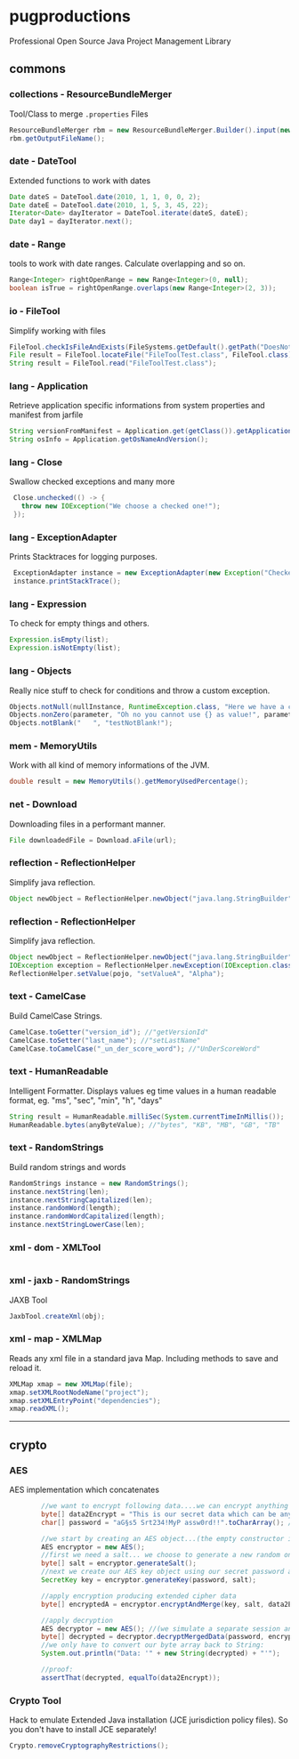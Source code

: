 # pugproductions
Professional Open Source Java Project Management Library

## commons
### collections - ResourceBundleMerger
Tool/Class to merge `.properties` Files
```java
ResourceBundleMerger rbm = new ResourceBundleMerger.Builder().input(new String[]{"fileOne", "fileTwo"}).build();
rbm.getOutputFileName();
```
### date - DateTool
Extended functions to work with dates
```java
Date dateS = DateTool.date(2010, 1, 1, 0, 0, 2);
Date dateE = DateTool.date(2010, 1, 5, 3, 45, 22);
Iterator<Date> dayIterator = DateTool.iterate(dateS, dateE);
Date day1 = dayIterator.next();
```
### date - Range
tools to work with date ranges. Calculate overlapping and so on.
```java
Range<Integer> rightOpenRange = new Range<Integer>(0, null);
boolean isTrue = rightOpenRange.overlaps(new Range<Integer>(2, 3));
```
### io - FileTool
Simplify working with files
```java
FileTool.checkIsFileAndExists(FileSystems.getDefault().getPath("DoesNotExist.txt"));
File result = FileTool.locateFile("FileToolTest.class", FileTool.class);
String result = FileTool.read("FileToolTest.class");
```

### lang - Application
Retrieve application specific informations from system properties and manifest from jarfile
```java
String versionFromManifest = Application.get(getClass()).getApplicationVersion();
String osInfo = Application.getOsNameAndVersion();
```

### lang - Close
Swallow checked exceptions and many more
```java
 Close.unchecked(() -> {
   throw new IOException("We choose a checked one!");
 });
```

### lang - ExceptionAdapter
Prints Stacktraces for logging purposes.
```java
 ExceptionAdapter instance = new ExceptionAdapter(new Exception("Checked!"));
 instance.printStackTrace();
```

### lang - Expression
To check for empty things and others.
```java
Expression.isEmpty(list);
Expression.isNotEmpty(list);
```

### lang - Objects
Really nice stuff to check for conditions and throw a custom exception.
```java
Objects.notNull(nullInstance, RuntimeException.class, "Here we have a custom RuntimeException in {}", this);
Objects.nonZero(parameter, "Oh no you cannot use {} as value!", parameter);
Objects.notBlank("   ", "testNotBlank!");
```

### mem - MemoryUtils
Work with all kind of memory informations of the JVM.
```java
double result = new MemoryUtils().getMemoryUsedPercentage();
```

### net - Download
Downloading files in a performant manner.
```java
File downloadedFile = Download.aFile(url);
```

### reflection - ReflectionHelper
Simplify java reflection.
```java
Object newObject = ReflectionHelper.newObject("java.lang.StringBuilder", null, "Hello");
```

### reflection - ReflectionHelper
Simplify java reflection.
```java
Object newObject = ReflectionHelper.newObject("java.lang.StringBuilder", null, "Hello");
IOException exception = ReflectionHelper.newException(IOException.class, "AnyMessageForOurIOException");
ReflectionHelper.setValue(pojo, "setValueA", "Alpha");
```

### text - CamelCase
Build CamelCase Strings.
```java
CamelCase.toGetter("version_id"); //"getVersionId"
CamelCase.toSetter("last_name"); //"setLastName"
CamelCase.toCamelCase("_un_der_score_word"); //"UnDerScoreWord"
```

### text - HumanReadable
Intelligent Formatter. Displays values eg time values in a human readable format, eg. "ms", "sec", "min", "h", "days"
```java
String result = HumanReadable.milliSec(System.currentTimeInMillis());
HumanReadable.bytes(anyByteValue); //"bytes", "KB", "MB", "GB", "TB"
```

### text - RandomStrings
Build random strings and words
```java
RandomStrings instance = new RandomStrings();
instance.nextString(len);
instance.nextStringCapitalized(len);
instance.randomWord(length);
instance.randomWordCapitalized(length);
instance.nextStringLowerCase(len);
```


### xml - dom - XMLTool
```java
```

### xml - jaxb - RandomStrings
JAXB Tool
```java
JaxbTool.createXml(obj);
```

### xml - map - XMLMap
Reads any xml file in a standard java Map. Including methods to save and reload it.
```java
XMLMap xmap = new XMLMap(file);
xmap.setXMLRootNodeName("project");
xmap.setXMLEntryPoint("dependencies");
xmap.readXML();
```


-----


## crypto

### AES
AES implementation which concatenates
```java
        //we want to encrypt following data....we can encrypt anything which can be converted to a byte array
        byte[] data2Encrypt = "This is our secret data which can be any bytes we want to encrypt!".getBytes();
        char[] password = "aG§s5 Srt234!MyP assw0rd!!".toCharArray(); //passwords should be held in character arrays, not String's!

        //we start by creating an AES object...(the empty constructor is defaulting to some initial parameters, eg. 128 bit mode)
        AES encryptor = new AES();
        //first we need a salt... we choose to generate a new random one
        byte[] salt = encryptor.generateSalt();
        //next we create our AES key object using our secret password and the previously created salt
        SecretKey key = encryptor.generateKey(password, salt);

        //apply encryption producing extended cipher data
        byte[] encryptedA = encryptor.encryptAndMerge(key, salt, data2Encrypt);

        //apply decryption
        AES decryptor = new AES(); //(we simulate a separate session and use NOT the same AES object for encryption and decryption)
        byte[] decrypted = decryptor.decryptMergedData(password, encryptedA);
        //we only have to convert our byte array back to String:
        System.out.println("Data: '" + new String(decrypted) + "'");

        //proof:
        assertThat(decrypted, equalTo(data2Encrypt));
```


### Crypto Tool
Hack to emulate Extended Java installation (JCE jurisdiction policy files). So you don't have to install JCE separately!
```java
Crypto.removeCryptographyRestrictions();
```
